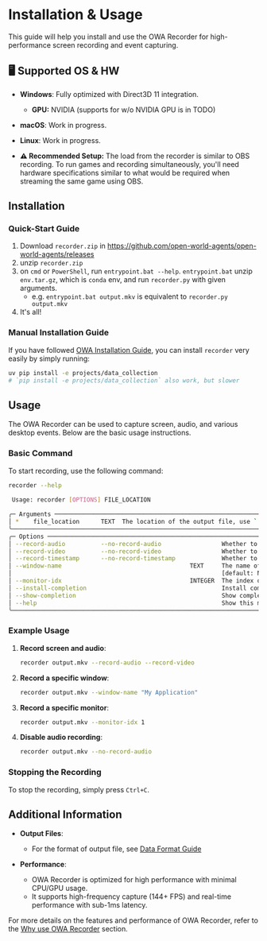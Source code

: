 # Installation & Usage

This guide will help you install and use the OWA Recorder for high-performance screen recording and event capturing.

## 🖥 Supported OS & HW

- **Windows**: Fully optimized with Direct3D 11 integration.  
    - **GPU:** NVIDIA (supports for w/o NVIDIA GPU is in TODO)  
- **macOS**: Work in progress.  
- **Linux**: Work in progress.

- **⚠️ Recommended Setup:** The load from the recorder is similar to OBS recording. To run games and recording simultaneously, you'll need hardware specifications similar to what would be required when streaming the same game using OBS.

## Installation

### Quick-Start Guide

1. Download `recorder.zip` in https://github.com/open-world-agents/open-world-agents/releases
2. unzip `recorder.zip`
3. on `cmd` or `PowerShell`, run `entrypoint.bat --help`. `entrypoint.bat` unzip `env.tar.gz`, which is `conda` env, and run `recorder.py` with given arguments.
    - e.g. `entrypoint.bat output.mkv` is equivalent to `recorder.py output.mkv`
4. It's all!

### Manual Installation Guide

If you have followed [OWA Installation Guide](../install.md), you can install `recorder` very easily by simply running:

```sh
uv pip install -e projects/data_collection
# `pip install -e projects/data_collection` also work, but slower
```

## Usage

The OWA Recorder can be used to capture screen, audio, and various desktop events. Below are the basic usage instructions.

### Basic Command

To start recording, use the following command:
```sh
recorder --help
                                                                                                                                                
 Usage: recorder [OPTIONS] FILE_LOCATION                                                                                                        

╭─ Arguments ──────────────────────────────────────────────────────────────────────────────────────────────────────────────────────────────────╮
│ *    file_location      TEXT  The location of the output file, use `.mkv` extension. [default: None] [required]                              │
╰──────────────────────────────────────────────────────────────────────────────────────────────────────────────────────────────────────────────╯
╭─ Options ────────────────────────────────────────────────────────────────────────────────────────────────────────────────────────────────────╮
│ --record-audio          --no-record-audio                 Whether to record audio [default: record-audio]                                    │
│ --record-video          --no-record-video                 Whether to record video [default: record-video]                                    │
│ --record-timestamp      --no-record-timestamp             Whether to record timestamp [default: record-timestamp]                            │
│ --window-name                                    TEXT     The name of the window to capture, substring of window name is supported           │
│                                                           [default: None]                                                                    │
│ --monitor-idx                                    INTEGER  The index of the monitor to capture [default: None]                                │
│ --install-completion                                      Install completion for the current shell.                                          │
│ --show-completion                                         Show completion for the current shell, to copy it or customize the installation.   │
│ --help                                                    Show this message and exit.                                                        │
╰──────────────────────────────────────────────────────────────────────────────────────────────────────────────────────────────────────────────╯

```

### Example Usage

1. **Record screen and audio**:
    ```sh
    recorder output.mkv --record-audio --record-video
    ```

2. **Record a specific window**:
    ```sh
    recorder output.mkv --window-name "My Application"
    ```

3. **Record a specific monitor**:
    ```sh
    recorder output.mkv --monitor-idx 1
    ```

4. **Disable audio recording**:
    ```sh
    recorder output.mkv --no-record-audio
    ```

### Stopping the Recording

To stop the recording, simply press `Ctrl+C`.


## Additional Information

- **Output Files**:
    - For the format of output file, see [Data Format Guide](data_format.md)

- **Performance**:
    - OWA Recorder is optimized for high performance with minimal CPU/GPU usage.
    - It supports high-frequency capture (144+ FPS) and real-time performance with sub-1ms latency.

For more details on the features and performance of OWA Recorder, refer to the [Why use OWA Recorder](why.md) section.

